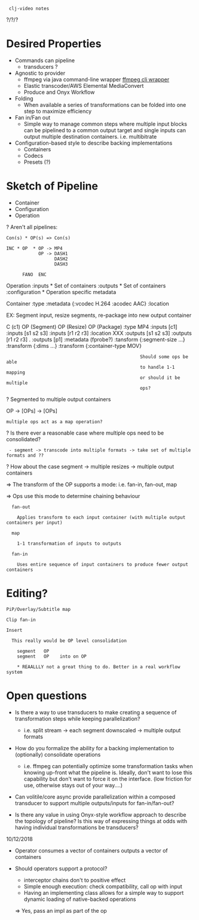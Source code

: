      clj-video notes

?/?/?

# Desired Properties

  - Commands can pipeline 
    * transducers ?
  - Agnostic to provider 
    * ffmpeg via java command-line wrapper
      [ffmpeg cli wrapper](https://github.com/bramp/ffmpeg-cli-wrapper)
    * Elastic transcoder/AWS Elemental MediaConvert
    * Produce and Onyx Workflow
  - Folding
    * When available a series of transformations can be folded into one 
      step to maximize efficiency
  - Fan in/Fan out
    * Simple way to manage common steps where multiple input blocks
      can be pipelined to a common output target and single inputs
      can output multiple destination containers.
      i.e. multibitrate 
  - Configuration-based style to describe backing implementations
    * Containers
    * Codecs
    * Presets (?)


# Sketch of Pipeline

  - Container
  - Configuration
  - Operation

  ?  Aren't all pipelines:

    Con(s) * OP(s) => Con(s)

    INC * OP  * OP -> MP4
                OP -> DASH1
                      DASH2
                      DASH3

          FANO  ENC

  Operation
    :inputs
      * Set of containers
    :outputs
      * Set of containers
    :configuration
      * Operation specific metadata

  Container
    :type 
    :metadata {:vcodec H.264 :acodec AAC}
    :location

  EX: Segment input, resize segments, re-package into new output container

  C (c1)                OP (Segment)                  OP (Resize)             OP (Package)
  :type MP4             :inputs [c1]                  :inputs [s1 s2 s3]      :inputs [r1 r2 r3]
  :location XXX         :outputs [s1 s2 s3]           :outputs [r1 r2 r3] .   :outputs [p1]
  :metadata (fprobe?)   :tansform {:segment-size ...} :transform {:dims ...}  :transform {:container-type MOV}

                                                      Should some ops be able
                                                      to handle 1-1 mapping
                                                      or should it be multiple
                                                      ops?

  ? Segmented to multiple output containers

  OP -> [OPs] -> [OPs]

    multiple ops act as a map operation?


  ? Is there ever a reasonable case where multiple ops need to be consolidated?

     - segment -> transcode into multiple formats -> take set of multiple formats and ??

  ? How about the case 
      segment -> multiple resizes -> multiple output containers


   => The transform of the OP supports a mode: i.e. fan-in, fan-out, map

   => Ops use this mode to determine chaining behaviour

      fan-out

        Applies transform to each input container (with multiple output containers per input) 

      map 

        1-1 transformation of inputs to outputs

      fan-in

        Uses entire sequence of input containers to produce fewer output containers


  # Editing?

    PiP/Overlay/Subtitle map

    Clip fan-in
    
    Insert

      This really would be OP level consolidation 

        segment   OP 
        segment   OP    into on OP

        * REAALLLY not a great thing to do. Better in a real workflow system

      


    

# Open questions

  - Is there a way to use transducers to make creating a sequence
    of transformation steps while keeping parallelization?

    * i.e. split stream -> each segment downscaled -> multiple output formats

  - How do you formalize the ability for a backing implementation 
    to (optionally) consolidate operations 

    * i.e.  ffmpeg can potentially optimize some transformation tasks
            when knowing up-front what the pipeline is. Ideally, don't 
            want to lose this capability but don't want to force it 
            on the interface. (low friction for use, otherwise stays out
            of your way....)

  - Can volitile/core async provide parallelization within a composed
    transducer to support multiple outputs/inputs for fan-in/fan-out?

  - Is there any value in using Onyx-style workflow approach to describe
    the topology of pipeline?  Is this way of expressing things at odds with
    having individual transformations be transducers?

10/12/2018

* Operator consumes a vector of containers outputs a vector of containers

* Should operators support a protocol?  

    - interceptor chains don't to positive effect
    - Simple enough execution:  check compatibility, call op with input

    + Having an implementing class allows for a simple way to support
      dynamic loading of native-backed operations

  => Yes, pass an impl as part of the op




